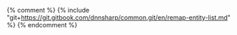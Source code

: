 {% comment %} {% include "git+https://git.gitbook.com/dnnsharp/common.git/en/remap-entity-list.md" %} {% endcomment %}

